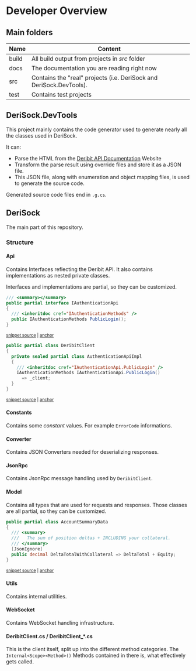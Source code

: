 <!--
GENERATED FILE - DO NOT EDIT
This file was generated by [MarkdownSnippets](https://github.com/SimonCropp/MarkdownSnippets).
Source File: /docs/mdsource/dev-overview.source.md
To change this file edit the source file and then run MarkdownSnippets.
-->

# Developer Overview

## Main folders

| Name | Content |
|------|---------|
| build | All build output from projects in _src_ folder |
| docs | The documentation you are reading right now |
| src | Contains the "real" projects (i.e. DeriSock and DeriSock.DevTools). |
| test | Contains test projects |

## DeriSock.DevTools

This project mainly contains the code generator used to generate nearly all the classes used in DeriSock.

It can:
- Parse the HTML from the [Deribit API Documentation](https://docs.deribit.com/) Website
- Transform the parse result using override files and store it as a JSON file.
- This JSON file, along with enumeration and object mapping files, is used to generate the source code.

Generated source code files end in `.g.cs`.

## DeriSock

The main part of this repository.

### Structure

#### Api

Contains Interfaces reflecting the Deribit API. It also contains implementations as nested private classes.

Interfaces and implementations are partial, so they can be customized.

<!-- snippet: example-customized-api-interface -->
<a id='snippet-example-customized-api-interface'></a>
```cs
/// <summary></summary>
public partial interface IAuthenticationApi
{
  /// <inheritdoc cref="IAuthenticationMethods" />
  public IAuthenticationMethods PublicLogin();
}
```
<sup><a href='/src/DeriSock/Api/IAuthenticationApi.cs#L3-L11' title='Snippet source file'>snippet source</a> | <a href='#snippet-example-customized-api-interface' title='Start of snippet'>anchor</a></sup>
<!-- endSnippet -->

<!-- snippet: example-customized-api-interface-impl -->
<a id='snippet-example-customized-api-interface-impl'></a>
```cs
public partial class DeribitClient
{
  private sealed partial class AuthenticationApiImpl
  {
    /// <inheritdoc cref="IAuthenticationApi.PublicLogin" />
    IAuthenticationMethods IAuthenticationApi.PublicLogin()
      => _client;
  }
}
```
<sup><a href='/src/DeriSock/Api/AuthenticationApiImpl.cs#L5-L16' title='Snippet source file'>snippet source</a> | <a href='#snippet-example-customized-api-interface-impl' title='Start of snippet'>anchor</a></sup>
<!-- endSnippet -->

#### Constants

Contains some _constant_ values. For example `ErrorCode` informations.

#### Converter

Contains JSON Converters needed for deserializing responses.

#### JsonRpc

Contains JsonRpc message handling used by `DeribitClient`.

#### Model

Contains all types that are used for requests and responses. Those classes are all partial, so they can be customized.

<!-- snippet: example-customized-model-class -->
<a id='snippet-example-customized-model-class'></a>
```cs
public partial class AccountSummaryData
{
  /// <summary>
  ///   The sum of position deltas + INCLUDING your collateral.
  /// </summary>
  [JsonIgnore]
  public decimal DeltaTotalWithCollateral => DeltaTotal + Equity;
}
```
<sup><a href='/src/DeriSock/Model/Objects/AccountSummaryData.cs#L5-L15' title='Snippet source file'>snippet source</a> | <a href='#snippet-example-customized-model-class' title='Start of snippet'>anchor</a></sup>
<!-- endSnippet -->

#### Utils

Contains internal utilities.

#### WebSocket

Contains WebSocket handling infrastructure.

#### DeribitClient.cs / DeribitClient_*.cs

This is the client itself, split up into the different method categories. The `Internal<Scope><Method>()` Methods contained in there is, what effectively gets called.
